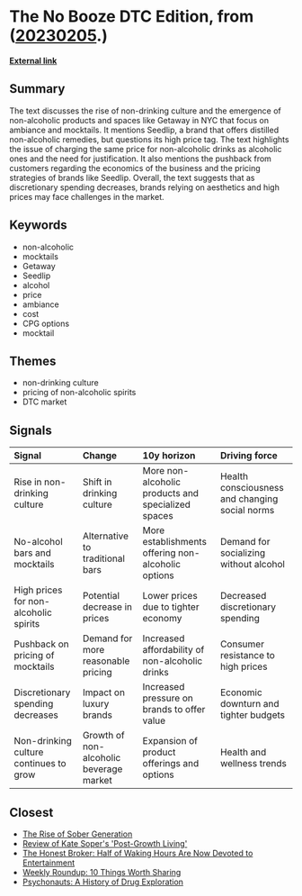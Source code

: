 # __The No Booze DTC Edition__, from ([20230205](https://kghosh.substack.com/p/20230205).)

__[External link](https://whyisthisinteresting.substack.com/p/the-no-booze-dtc-edition?utm_source=substack&utm_medium=email)__



## Summary

The text discusses the rise of non-drinking culture and the emergence of non-alcoholic products and spaces like Getaway in NYC that focus on ambiance and mocktails. It mentions Seedlip, a brand that offers distilled non-alcoholic remedies, but questions its high price tag. The text highlights the issue of charging the same price for non-alcoholic drinks as alcoholic ones and the need for justification. It also mentions the pushback from customers regarding the economics of the business and the pricing strategies of brands like Seedlip. Overall, the text suggests that as discretionary spending decreases, brands relying on aesthetics and high prices may face challenges in the market.

## Keywords

* non-alcoholic
* mocktails
* Getaway
* Seedlip
* alcohol
* price
* ambiance
* cost
* CPG options
* mocktail

## Themes

* non-drinking culture
* pricing of non-alcoholic spirits
* DTC market

## Signals

| Signal                                 | Change                                  | 10y horizon                                        | Driving force                                  |
|:---------------------------------------|:----------------------------------------|:---------------------------------------------------|:-----------------------------------------------|
| Rise in non-drinking culture           | Shift in drinking culture               | More non-alcoholic products and specialized spaces | Health consciousness and changing social norms |
| No-alcohol bars and mocktails          | Alternative to traditional bars         | More establishments offering non-alcoholic options | Demand for socializing without alcohol         |
| High prices for non-alcoholic spirits  | Potential decrease in prices            | Lower prices due to tighter economy                | Decreased discretionary spending               |
| Pushback on pricing of mocktails       | Demand for more reasonable pricing      | Increased affordability of non-alcoholic drinks    | Consumer resistance to high prices             |
| Discretionary spending decreases       | Impact on luxury brands                 | Increased pressure on brands to offer value        | Economic downturn and tighter budgets          |
| Non-drinking culture continues to grow | Growth of non-alcoholic beverage market | Expansion of product offerings and options         | Health and wellness trends                     |

## Closest

* [The Rise of Sober Generation](94960bd3c0ad4c594fd56651f4087128)
* [Review of Kate Soper's 'Post-Growth Living'](71cbf82b85b58a6675d05308f8e1759e)
* [The Honest Broker: Half of Waking Hours Are Now Devoted to Entertainment](c5c2c794f1426e6e307a9df3f9ff61f6)
* [Weekly Roundup: 10 Things Worth Sharing](8a386824b8450afe6ca67644485a64ab)
* [Psychonauts: A History of Drug Exploration](9f63fa720db53d39066cead1fabeb6df)